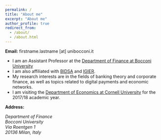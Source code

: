 ```yaml
---
permalink: /
title: "About me"
excerpt: "About me"
author_profile: true
redirect_from: 
  - /about/
  - /about.html
---
```



**Email:** <script type="text/javascript" language="javascript">
<!--
// Email obfuscator script 2.1 by Tim Williams, University of Arizona
// Random encryption key feature coded by Andrew Moulden
// This code is freeware provided these four comment lines remain intact
// A wizard to generate this code is at http://www.jottings.com/obfuscator/
{ coded = "FEUpEa.9xoYEkatE@VtEBakkatE.Eo"
  key = "XViNT4eylfMBwDorn0kW9CvhRIA78qPsEumZxSUzHKJbaYtO1Qc3p62GgLd5jF"
  shift=coded.length
  link=""
  for (i=0; i<coded.length; i++) {
    if (key.indexOf(coded.charAt(i))==-1) {
      ltr = coded.charAt(i)
      link += (ltr)
    }
    else {     
      ltr = (key.indexOf(coded.charAt(i))-shift+key.length) % key.length
      link += (key.charAt(ltr))
    }
  }
document.write("<a href='mailto:"+link+"'>"+link+"</a>")
}
//-->
</script><noscript>firstname.lastname [at] unibocconi.it</noscript>



 * I am an Assistant Professor at the [Department of Finance at Bocconi University](https://www.unibocconi.eu/wps/wcm/connect/Bocconi/SitoPubblico_EN/Navigation+Tree/Home/Faculty+and+Research/Departments/Finance/)
 * I am also affiliated with [BIDSA](http://www.bidsa.unibocconi.eu) and [IGIER](http://igier.unibocconi.it).
 * My research interests are in the fields of banking theory and corporate finance, as well as topics related to digital payments and economic networks.
 * I am visiting the [Department of Economics at Cornell University](https://economics.cornell.edu) for the 2017/18 academic year.

**Address:**  
<address>
Department of Finance <br> 
Bocconi University  <br>
Via Roentgen 1  <br>
20136 Milan, Italy  
</address>
